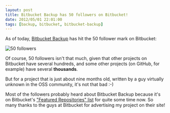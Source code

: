 ```yaml
---
layout: post
title: Bitbucket Backup has 50 followers on Bitbucket!
date: 2012/05/01 22:01:00
tags: [backup, bitbucket, bitbucket-backup]
---
```


As of today, [Bitbucket Backup](http://christianspecht.de/bitbucket-backup/) has hit the 50 follower mark on Bitbucket:

![50 followers](/img/bbb-50-followers.png "50 followers")

Of course, 50 followers isn't that much, given that other projects on Bitbucket have several hundreds, and some other projects (on GitHub, for example) have several **thousands**.

But for a project that is just about nine months old, written by a guy virtually unknown in the OSS community, it's not that bad :-)

Most of the followers probably heard about Bitbucket Backup because it's on Bitbucket's ["Featured Repositories" list](https://bitbucket.org/explore) for quite some time now.
So many thanks to the guys at Bitbucket for advertising my project on their site!